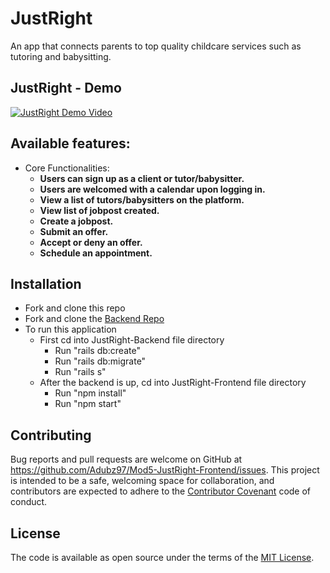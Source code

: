 # JustRight
An app that connects parents to top quality childcare services such as tutoring and babysitting. 

## JustRight - Demo
[![JustRight Demo Video](https://img.youtube.com/vi/sr2GfYfxuak/0.jpg)](https://youtu.be/sr2GfYfxuak)

 ## Available features:
 
  - Core Functionalities:
    - **Users can sign up as a client or tutor/babysitter.**
    - **Users are welcomed with a calendar upon logging in.**
    - **View a list of tutors/babysitters on the platform.**
    - **View list of jobpost created.**
    - **Create a jobpost.**
    - **Submit an offer.**
    - **Accept or deny an offer.**
    - **Schedule an appointment.**

## Installation

- Fork and clone this repo
- Fork and clone the [Backend Repo](https://github.com/Adubz97/game-project-back-end)
- To run this application
  - First cd into JustRight-Backend file directory
    - Run "rails db:create"
    - Run "rails db:migrate"
    - Run "rails s"
  - After the backend is up, cd into JustRight-Frontend file directory
    - Run "npm install"
    - Run "npm start"
 
## Contributing
Bug reports and pull requests are welcome on GitHub at https://github.com/Adubz97/Mod5-JustRight-Frontend/issues. This project is intended to be a safe, welcoming space for collaboration, and contributors are expected to adhere to the [Contributor Covenant](http://contributor-covenant.org) code of conduct.

## License 
The code is available as open source under the terms of the [MIT License](https://opensource.org/licenses/MIT).
